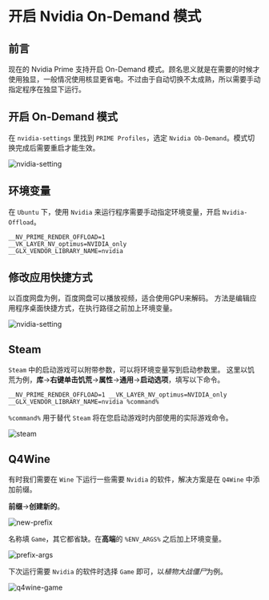 # 开启 Nvidia On-Demand 模式

## 前言

现在的 Nvidia Prime 支持开启 On-Demand 模式。顾名思义就是在需要的时候才使用独显，一般情况使用核显更省电。不过由于自动切换不太成熟，所以需要手动指定程序在独显下运行。

## 开启 On-Demand 模式

在 `nvidia-settings` 里找到 `PRIME Profiles`，选定 `Nvidia Ob-Demand`。模式切换完成后需要重启才能生效。

![nvidia-setting](../img/kubuntu/nvidia-offload/nvidia-setting.png)

## 环境变量

在 `Ubuntu` 下，使用 `Nvidia` 来运行程序需要手动指定环境变量，开启 `Nvidia-Offload`。

```dotenv
__NV_PRIME_RENDER_OFFLOAD=1
__VK_LAYER_NV_optimus=NVIDIA_only
__GLX_VENDOR_LIBRARY_NAME=nvidia
```

## 修改应用快捷方式

以百度网盘为例，百度网盘可以播放视频，适合使用GPU来解码。
方法是编辑应用程序桌面快捷方式，在执行路径之前加上环境变量。

![nvidia-setting](../img/kubuntu/nvidia-offload/desktop-shortcut.png)

## Steam

`Steam` 中的启动游戏可以附带参数，可以将环境变量写到启动参数里。
这里以饥荒为例，**库**->**右键单击饥荒**->**属性**->**通用**->**启动选项**，填写以下命令。

```shell
__NV_PRIME_RENDER_OFFLOAD=1 __VK_LAYER_NV_optimus=NVIDIA_only __GLX_VENDOR_LIBRARY_NAME=nvidia %command%
```

`%command%` 用于替代 `Steam` 将在您启动游戏时内部使用的实际游戏命令。

![steam](../img/kubuntu/nvidia-offload/steam.png)

## Q4Wine

有时我们需要在 `Wine` 下运行一些需要 `Nvidia` 的软件，解决方案是在 `Q4Wine` 中添加前缀。

**前缀**->**创建新的**。

![new-prefix](../img/kubuntu/nvidia-offload/new-prefix.png)

名称填 `Game`，其它都省缺。在**高端**的 `%ENV_ARGS%` 之后加上环境变量。

![prefix-args](../img/kubuntu/nvidia-offload/prefix-args.png)

下次运行需要 `Nvidia` 的软件时选择 `Game` 即可，以*植物大战僵尸*为例。

![q4wine-game](../img/kubuntu/nvidia-offload/q4wine-game.png)
